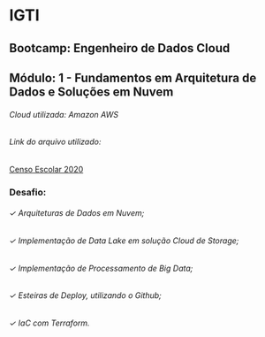 # IGTI
## Bootcamp: Engenheiro de Dados Cloud

## Módulo: 1 - Fundamentos em Arquitetura de Dados e Soluções em Nuvem

###### Cloud utilizada: Amazon AWS 
###### Link do arquivo utilizado: 
<a href="https://www.gov.br/inep/pt-br/acesso-a-informacao/dados-abertos/microdados/censo-escolar">Censo Escolar 2020</a>

### Desafio:

###### ✓ Arquiteturas de Dados em Nuvem;
###### ✓ Implementação de Data Lake em solução Cloud de Storage;
###### ✓ Implementação de Processamento de Big Data;
###### ✓ Esteiras de Deploy, utilizando o Github;
###### ✓ IaC com Terraform.